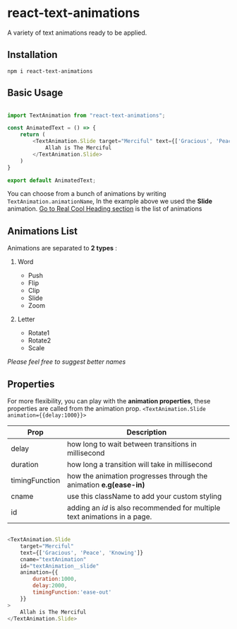# react-text-animations
A variety of text animations ready to be applied.

## Installation
`npm i react-text-animations`

## Basic Usage
```javascript

import TextAnimation from "react-text-animations";

const AnimatedText = () => {
    return (
        <TextAnimation.Slide target="Merciful" text={['Gracious', 'Peace', 'Knowing']}>
            Allah is The Merciful
        </TextAnimation.Slide>
    )
}

export default AnimatedText;
```

You can choose from a bunch of animations by writing `TextAnimation.animationName`, In the example above we used the **Slide** animation. [Go to Real Cool Heading section](#) is the list of animations



## Animations List

Animations are separated to **2 types** :

1. Word
    * Push
    * Flip
    * Clip
    * Slide
    * Zoom
    
2. Letter
    * Rotate1 
    * Rotate2 
    * Scale
    
*Please feel free to suggest better names*



## Properties

For more flexibility, you can play with the **animation properties**, these properties are called from the animation prop. `<TextAnimation.Slide animation={{delay:1000}}>`

| Prop  | Description |
| ------------- | ------------- |
| delay  | how long to wait between transitions in millisecond  |
| duration  | how long a transition will take in millisecond  |
| timingFunction | how the animation progresses through the animation **e.g(ease-in)**|
| cname | use this className to add your custom styling |
| id | adding an *id* is also recommended for multiple text animations in a page. |


```javascript

<TextAnimation.Slide 
    target="Merciful" 
    text={['Gracious', 'Peace', 'Knowing']} 
    cname="textAnimation"
    id="textAnimation__slide"
    animation={{
        duration:1000,
        delay:2000,
        timingFunction:'ease-out'
    }}
>
    Allah is The Merciful
</TextAnimation.Slide>

```
